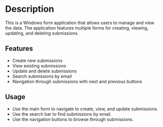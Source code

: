 # Description
This is a Windows form application that allows users to manage and view the data. The application features multiple forms for creating, viewing, updating, and deleting submissions. 

## Features
- Create new submissions
- View existing submissions
- Update and delete submissions
- Search submissions by email
- Navigation through submissions with next and previous buttons

## Usage
- Use the main form to navigate to create, view, and update submissions.
- Use the search bar to find submissions by email.
- Use the navigation buttons to browse through submissions.
